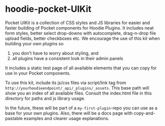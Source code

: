 hoodie-pocket-UIKit
===================

Pocket UIKit is a collection of CSS styles and JS libraries for easier and faster building of Pocket components for Hoodie Plugins. It includes neat form styles, better select drop-downs with autocomplete, drag-n-drop file upload fields, better checkboxes etc. 
We encourage the use of this kit when building your own plugins so 
1. you don't have to worry about styling, and 
2. all plugins have a consistent look in their admin panels

It includes a static test page of all available elements that you can copy for use in your Pocket components. 

To use this kit, include its js/css files via script/link tag from `http://yourhoodieendpoint/_api/_plugins/_assets`. This base path will show you an index of all available files. Consult the index.html file in this directory for paths and js library usage.

In the future, these will be part of a `my-first-plugin`-repo you can use as a base for your own plugins. 
Also, there will be a docs page with copy-and-pastable examples and clearer usage explanations.



